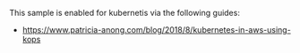 This sample is enabled for kubernetis via the following guides:
 - https://www.patricia-anong.com/blog/2018/8/kubernetes-in-aws-using-kops

